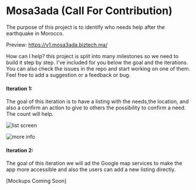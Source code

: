 # Mosa3ada (Call For Contribution)

The purpose of this project is to identify who needs help after the earthquake in Morocco.

Preview: 
https://v1.mosa3ada.biztech.ma/


How can I help?
this project is split into many milestones so we need to build it step by step. I've included for you below the goal and the iterations. You can also check the issues in the repo and start working on one of them. Feel free to add a suggestion or a feedback or bug.

 
#### Iteration 1:
The goal of this iteration is to have a listing with the needs,the location, and also a confirm an action to give to others the possibility to confirm a need. The count will help.

![list screen](https://github.com/BizTech-Morocco/mosa3ada.biztech.ma/assets/24813026/6e0506d2-a5d4-46d0-bcd8-1126a1837074)

![more info](https://github.com/BizTech-Morocco/mosa3ada.biztech.ma/assets/24813026/c3353173-d1f0-4eb6-a31e-abe6b7752422)

#### Iteration 2:
The goal of this iteration we will ad the Google map services to make the app more accessible and also the users can add a new listing directly.

[Mockups Coming Soon]

